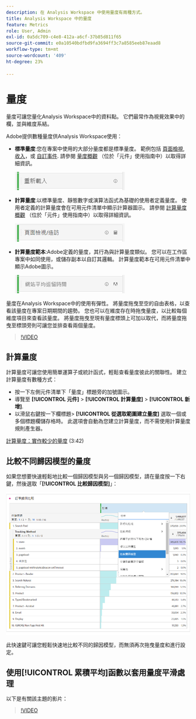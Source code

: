 ```yaml
---
description: 在 Analysis Workspace 中使用量度有兩種方式。
title: Analysis Workspace 中的量度
feature: Metrics
role: User, Admin
exl-id: 0a5dc709-c4e8-412a-a6cf-37b85d811f65
source-git-commit: e0a10540bdfbd9fa3694ff3c7a8585eeb87eaad8
workflow-type: tm+mt
source-wordcount: '409'
ht-degree: 23%

---
```


# 量度

量度可讓您量化Analysis Workspace中的資料點。 它們最常作為視覺效果中的欄，並與維度系結。

Adobe提供數種量度供Analysis Workspace使用：

* **標準量度**:您在專案中使用的大部分量度都是標準量度。 範例包括 [頁面檢視](/help/components/metrics/page-views.md), [收入](/help/components/metrics/revenue.md)，或 [自訂事件](/help/components/metrics/custom-events.md). 請參閱 [量度概觀](/help/components/metrics/overview.md) （位於「元件」使用指南中）以取得詳細資訊。

   ![標準量度](assets/standard-metric.png)

* **計算量度**:以標準量度、靜態數字或演算法函式為基礎的使用者定義量度。 使用者定義的計算量度會在可用元件清單中顯示計算器圖示。 請參閱 [計算量度概觀](/help/components/c-calcmetrics/cm-overview.md) （位於「元件」使用指南中）以取得詳細資訊。

   ![計算量度](assets/calculated-metric.png)

* **計算量度範本**:Adobe定義的量度，其行為與計算量度類似。 您可以在工作區專案中如同使用，或儲存副本以自訂其邏輯。 計算量度範本在可用元件清單中顯示Adobe圖示。

   ![計算量度範本](assets/calculated-metric-template.png)

量度在Analysis Workspace中的使用有彈性。 將量度拖曳至空的自由表格，以查看該量度在專案日期期間的趨勢。 您也可以在維度存在時拖曳量度，以比較每個維度項目來查看該量度。 將量度拖曳至現有量度標頭上可加以取代，而將量度拖曳至標頭旁則可讓您並排查看兩個量度。

>[!VIDEO](https://video.tv.adobe.com/v/40817/?quality=12)

## 計算量度

計算量度可讓您使用簡單運算子或統計函式，輕鬆查看量度彼此的關聯性。 建立計算量度有數種方式：

* 按一下左側元件清單下「量度」標題旁的加號圖示。
* 導覽至 **[!UICONTROL 元件]** > **[!UICONTROL 計算量度]** > **[!UICONTROL 新增]**.
* 以滑鼠右鍵按一下欄標題> **[!UICONTROL 從選取範圍建立量度]** 選取一個或多個標題欄儲存格時。 此選項會自動為您建立計算量度，而不需使用計算量度規則產生器。

[計算量度：實作較少的量度](https://experienceleague.adobe.com/docs/analytics-learn/tutorials/components/calculated-metrics/calculated-metrics-implementationless-metrics.html?lang=zh-Hant) (3:42)

## 比較不同歸因模型的量度

如果您想要快速輕鬆地比較一個歸因模型與另一個歸因模型，請在量度按一下右鍵，然後選取「**[!UICONTROL 比較歸因模型]**」：

![比較歸因](assets/compare-attribution.png)

此快速鍵可讓您輕鬆快速地比較不同的歸因模型，而無須再次拖曳量度和進行設定。

## 使用[!UICONTROL 累積平均]函數以套用量度平滑處理

以下是有關該主題的影片：

>[!VIDEO](https://video.tv.adobe.com/v/27068/?quality=12)
